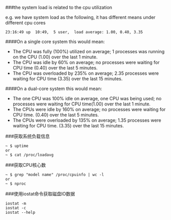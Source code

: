 ###the system load is related to the cpu utilization

e.g. we have system load as the following, it has different means under different cpu cores

```
23:16:49 up  10:49,  5 user,  load average: 1.00, 0.40, 3.35
```

####On a single core system this would mean:
- The CPU was fully (100%) utilized on average; 1 processes was running on the CPU (1.00) over the last 1 minute.
- The CPU was idle by 60% on average; no processes were waiting for CPU time (0.40) over the last 5 minutes.
- The CPU was overloaded by 235% on average; 2.35 processes were waiting for CPU time (3.35) over the last 15 minutes.

####On a dual-core system this would mean:

- The one CPU was 100% idle on average, one CPU was being used; no processes were waiting for CPU time(1.00) over the last 1 minute.
- The CPUs were idle by 160% on average; no processes were waiting for CPU time. (0.40) over the last 5 minutes.
- The CPUs were overloaded by 135% on average; 1.35 processes were waiting for CPU time. (3.35) over the last 15 minutes.

###获取系统负载信息
```
~ $ uptime
or
~ $ cat /proc/loadavg
```
###获取CPU核心数
```
~ $ grep "model name" /proc/cpuinfo | wc -l
or
~ $ nproc
```

###使用iostat命令获取磁盘IO数据
```
iostat -m
iostat -c
iostat --help
```
